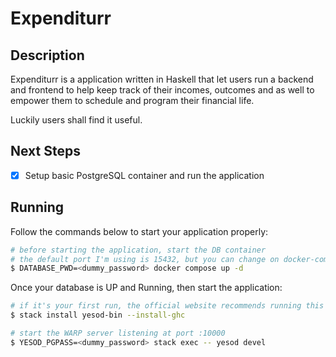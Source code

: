 # Expenditurr

## Description

Expenditurr is a application written in Haskell that let users run a backend and frontend to help
keep track of their incomes, outcomes and as well to empower them to schedule and program their financial
life.

Luckily users shall find it useful.

## Next Steps

- [x] Setup basic PostgreSQL container and run the application

## Running

Follow the commands below to start your application properly:

```bash
# before starting the application, start the DB container
# the default port I'm using is 15432, but you can change on docker-compose.yml
$ DATABASE_PWD=<dummy_password> docker compose up -d
```

Once your database is UP and Running, then start the application:

```bash
# if it's your first run, the official website recommends running this command before
$ stack install yesod-bin --install-ghc

# start the WARP server listening at port :10000
$ YESOD_PGPASS=<dummy_password> stack exec -- yesod devel
```
